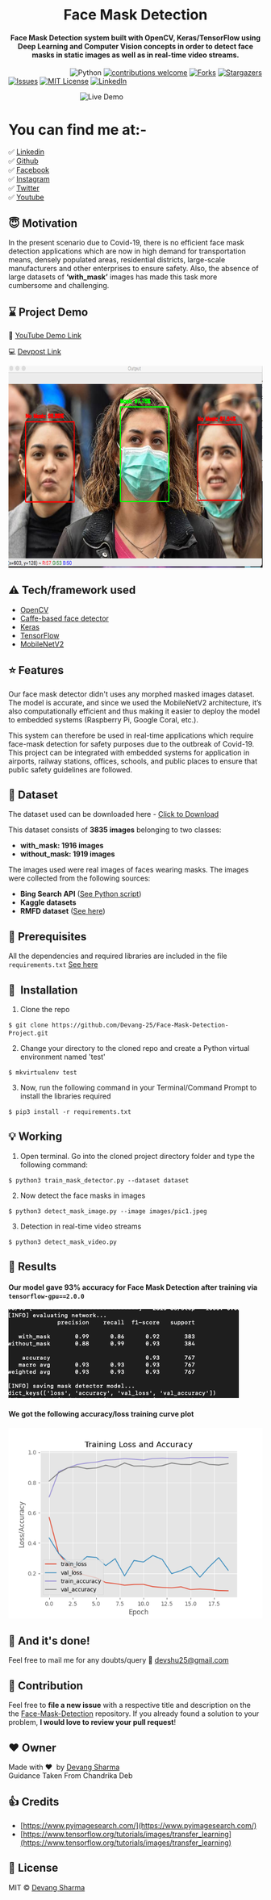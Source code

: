 <h1 align="center">Face Mask Detection</h1>

<div align= "center">
  <h4>Face Mask Detection system built with OpenCV, Keras/TensorFlow using Deep Learning and Computer Vision concepts in order to detect face masks in static images as well as in real-time video streams.</h4>
</div>

&nbsp;&nbsp;&nbsp;&nbsp;&nbsp;&nbsp;&nbsp;&nbsp;&nbsp;&nbsp;&nbsp;&nbsp;&nbsp;&nbsp;&nbsp;&nbsp;&nbsp;&nbsp;&nbsp;&nbsp;&nbsp;&nbsp;&nbsp;&nbsp;&nbsp;&nbsp;&nbsp;&nbsp;&nbsp;&nbsp;
![Python](https://img.shields.io/badge/python-v3.6+-blue.svg)
[![contributions welcome](https://img.shields.io/badge/contributions-welcome-brightgreen.svg?style=flat)](https://github.com/Devang-25/Face-Mask-Detection-Project/issues)
[![Forks](https://img.shields.io/github/forks/Devang-25/Face-Mask-Detection-Project.svg?logo=github)](https://github.com/Devang-25/Face-Mask-Detection-Project/network/members)
[![Stargazers](https://img.shields.io/github/stars/Devang-25/Face-Mask-Detection-Project.svg?logo=github)](https://github.com/Devang-25/Face-Mask-Detection-Project/stargazers)
[![Issues](https://img.shields.io/github/issues/Devang-25/Face-Mask-Detection-Project.svg?logo=github)](https://github.com/Devang-25/Face-Mask-Detection-Project/issues)
[![MIT License](https://img.shields.io/github/license/Devang-25/Face-Mask-Detection-Project.svg?style=flat-square)](https://github.com/Devang-25/Face-Mask-Detection-Project/blob/master/LICENSE)
[![LinkedIn](https://img.shields.io/badge/-LinkedIn-black.svg?style=flat-square&logo=linkedin&colorB=555)](https://www.linkedin.com/in/devang25/)


&nbsp;&nbsp;&nbsp;&nbsp;&nbsp;&nbsp;&nbsp;&nbsp;&nbsp;&nbsp;&nbsp;&nbsp;&nbsp;&nbsp;&nbsp;&nbsp;&nbsp;&nbsp;&nbsp;&nbsp;&nbsp;&nbsp;&nbsp;&nbsp;&nbsp;&nbsp;&nbsp;&nbsp;&nbsp;&nbsp;&nbsp;&nbsp;&nbsp;&nbsp;&nbsp;
![Live Demo](https://github.com/Devang-25/Face-Mask-Detection-Project/blob/master/Readme_images/Demo.gif)

# You can find me at:-
✅ [Linkedin](https://www.linkedin.com/in/devang25/)<br> 
✅ [Github](https://github.com/Devang-25/)<br>
✅ [Facebook](https://www.facebook.com/Olive.Devang25)<br>
✅ [Instagram](https://www.instagram.com/idevangsharma/)<br>
✅ [Twitter](https://twitter.com/Olive_Devang25)<br>
✅ [Youtube](https://www.youtube.com/channel/UCvLEQ7QRsLkjHqrtwfSIFIA)<br>


## :innocent: Motivation
In the present scenario due to Covid-19, there is no efficient face mask detection applications which are now in high demand for transportation means, densely populated areas, residential districts, large-scale manufacturers and other enterprises to ensure safety. Also, the absence of large datasets of __‘with_mask’__ images has made this task more cumbersome and challenging. 

 
## :hourglass: Project Demo
:movie_camera: [YouTube Demo Link](https://www.youtube.com/watch?v=8Wf4gdL0048)

:computer: [Devpost Link](https://devpost.com/software/face-mask-detection)


<p align="center"><img src="https://github.com/Devang-25/Face-Mask-Detection-Project/blob/master/Readme_images/Screen%20Shot%202020-05-14%20at%208.49.06%20PM.png" width="700" height="400"></p>


## :warning: Tech/framework used

- [OpenCV](https://opencv.org/)
- [Caffe-based face detector](https://caffe.berkeleyvision.org/)
- [Keras](https://keras.io/)
- [TensorFlow](https://www.tensorflow.org/)
- [MobileNetV2](https://arxiv.org/abs/1801.04381)

## :star: Features
Our face mask detector didn't uses any morphed masked images dataset. The model is accurate, and since we used the MobileNetV2 architecture, it’s also computationally efficient and thus making it easier to deploy the model to embedded systems (Raspberry Pi, Google Coral, etc.).

This system can therefore be used in real-time applications which require face-mask detection for safety purposes due to the outbreak of Covid-19. This project can be integrated with embedded systems for application in airports, railway stations, offices, schools, and public places to ensure that public safety guidelines are followed.

## :file_folder: Dataset
The dataset used can be downloaded here - [Click to Download](https://drive.google.com/drive/folders/1XDte2DL2Mf_hw4NsmGst7QtYoU7sMBVG?usp=sharing)

This dataset consists of __3835 images__ belonging to two classes:
*	__with_mask: 1916 images__
*	__without_mask: 1919 images__

The images used were real images of faces wearing masks. The images were collected from the following sources:

* __Bing Search API__ ([See Python script](https://github.com/Devang-25/Face-Mask-Detection-Project/blob/master/search.py))
* __Kaggle datasets__ 
* __RMFD dataset__ ([See here](https://github.com/X-zhangyang/Real-World-Masked-Face-Dataset))

## :key: Prerequisites

All the dependencies and required libraries are included in the file <code>requirements.txt</code> [See here](https://github.com/Devang-25/Face-Mask-Detection-Project/blob/master/requirements.txt)

## 🚀&nbsp; Installation
1. Clone the repo
```
$ git clone https://github.com/Devang-25/Face-Mask-Detection-Project.git
```

2. Change your directory to the cloned repo and create a Python virtual environment named 'test'
```
$ mkvirtualenv test
```

3. Now, run the following command in your Terminal/Command Prompt to install the libraries required
```
$ pip3 install -r requirements.txt
```

## :bulb: Working

1. Open terminal. Go into the cloned project directory folder and type the following command:
```
$ python3 train_mask_detector.py --dataset dataset
```

2. Now detect the face masks in images 
```
$ python3 detect_mask_image.py --image images/pic1.jpeg
```

3. Detection in real-time video streams
```
$ python3 detect_mask_video.py 
```
## :key: Results

#### Our model gave 93% accuracy for Face Mask Detection after training via <code>tensorflow-gpu==2.0.0</code>

![](https://github.com/Devang-25/Face-Mask-Detection-Project/blob/master/Readme_images/Screenshot%202020-06-01%20at%209.48.27%20PM.png)

#### We got the following accuracy/loss training curve plot
![](https://github.com/Devang-25/Face-Mask-Detection-Project/blob/master/plot.png)

## :clap: And it's done!
Feel free to mail me for any doubts/query 
:email: devshu25@gmail.com

## :handshake: Contribution
Feel free to **file a new issue** with a respective title and description on the the [Face-Mask-Detection](https://github.com/Devang-25/Face-Mask-Detection-Project/issues) repository. If you already found a solution to your problem, **I would love to review your pull request**! 

## :heart: Owner
Made with :heart:&nbsp;  by [Devang Sharma](https://github.com/Devang-25)<br>
Guidance Taken From Chandrika Deb

## :+1: Credits
* [https://www.pyimagesearch.com/](https://www.pyimagesearch.com/)
* [https://www.tensorflow.org/tutorials/images/transfer_learning](https://www.tensorflow.org/tutorials/images/transfer_learning)

## :eyes: License
MIT © [Devang Sharma](https://github.com/Devang-25/Face-Mask-Detection-Project/blob/master/LICENSE)
